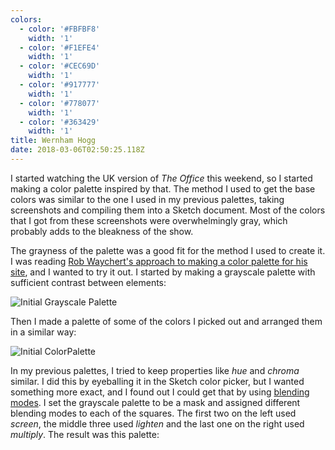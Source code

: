 ```yaml
---
colors:
  - color: '#FBFBF8'
    width: '1'
  - color: '#F1EFE4'
    width: '1'
  - color: '#CEC69D'
    width: '1'
  - color: '#917777'
    width: '1'
  - color: '#778077'
    width: '1'
  - color: '#363429'
    width: '1'
title: Wernham Hogg
date: 2018-03-06T02:50:25.118Z
---
```

I started watching the UK version of _The Office_ this weekend, so I started making a color palette inspired by that. The method I used to get the base colors was similar to the one I used in my previous palettes, taking screenshots and compiling them into a Sketch document. Most of the colors that I got from these screenshots were overwhelmingly gray, which probably adds to the bleakness of the show.

The grayness of the palette was a good fit for the method I used to create it. I was reading [Rob Waychert's approach to making a color palette for his site](http://v6.robweychert.com/blog/2018/02/v6-color/), and I wanted to try it out. I started by making a grayscale palette with sufficient contrast between elements:

![Initial Grayscale Palette](/images/uploads/WernhamHoggGrayScale.png)

Then I made a palette of some of the colors I picked out and arranged them in a similar way:

![Initial ColorPalette](/images/uploads/WernhamHoggColor.png)

In my previous palettes, I tried to keep properties like _hue_ and _chroma_ similar. I did this by eyeballing it in the Sketch color picker, but I wanted something more exact, and I found out I could get that by using [blending modes](http://alistapart.com/article/blending-modes-demystified). I set the grayscale palette to be a mask and assigned different blending modes to each of the squares. The first two on the left used _screen_, the middle three used _lighten_ and the last one on the right used _multiply_. The result was this palette:


